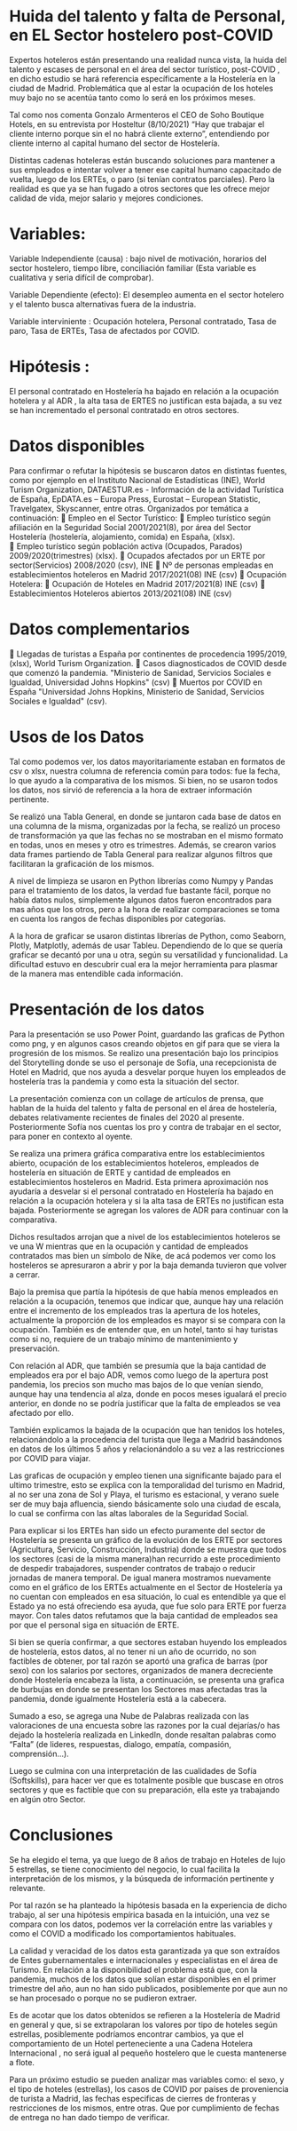 # Huida del talento y falta de Personal, en EL Sector hostelero post-COVID

Expertos hoteleros están presentando una realidad nunca vista, la huida del talento y escases de personal en el área del sector turístico, post-COVID , en dicho estudio se hará referencia específicamente a la Hostelería en la ciudad de Madrid. Problemática que al estar la ocupación de los hoteles muy bajo no se acentúa tanto como lo será en los próximos meses.

Tal como nos comenta Gonzalo Armenteros el CEO de Soho Boutique Hotels, en su entrevista por Hosteltur (8/10/2021) “Hay que trabajar el cliente interno porque sin el no habrá cliente externo”, entendiendo por cliente interno al capital humano del sector de Hostelería. 

Distintas cadenas hoteleras están buscando soluciones para mantener a sus empleados e intentar volver a tener ese capital humano capacitado de vuelta, luego de los ERTEs, o paro (si tenían contratos parciales). Pero la realidad es que ya se han fugado a otros sectores que les ofrece mejor calidad de vida, mejor salario y mejores condiciones.

# Variables:
Variable Independiente (causa) : bajo nivel de motivación, horarios del sector hostelero, tiempo libre, conciliación familiar (Esta variable es cualitativa y seria difícil de comprobar).

Variable Dependiente (efecto): El desempleo aumenta en el sector  hotelero y el talento busca alternativas fuera de la industria.

Variable interviniente : Ocupación hotelera, Personal contratado, Tasa de paro, Tasa de ERTEs, Tasa de afectados por COVID. 

# Hipótesis :
El personal contratado en Hostelería ha bajado en relación a la ocupación hotelera y al ADR , la alta tasa de ERTES no justifican esta bajada, a su vez se han incrementado el personal contratado en otros sectores.

# Datos disponibles
Para confirmar o refutar la hipótesis se buscaron datos en distintas fuentes, como por ejemplo en el Instituto Nacional de Estadísticas (INE),  World Turism Organization,  DATAESTUR.es - Información de la actividad Turística de España, EpDATA.es – Europa Press, Eurostat – European Statistic, Travelgatex, Skyscanner, entre otras. Organizados por temática a continuación: 
	Empleo en el Sector Turístico:
	Empleo turístico según afiliación en la Seguridad Social 2001/2021(8), por área del Sector Hostelería (hostelería, alojamiento, comida) en España, (xlsx).  
	Empleo turístico según población activa (Ocupados, Parados) 2009/2020(trimestres) (xlsx).
	Ocupados afectados por un ERTE por sector(Servicios) 2008/2020 (csv), INE 
	Nº de personas empleadas en establecimientos hoteleros en Madrid 2017/2021(08) INE (csv) 
	Ocupación Hotelera:
	Ocupación de Hoteles en Madrid 2017/2021(8) INE (csv) 
	Establecimientos Hoteleros abiertos 2013/2021(08) INE (csv) 

# Datos complementarios
	Llegadas de turistas a España por continentes de procedencia 1995/2019, (xlsx), World Turism Organization.
	Casos diagnosticados de COVID desde que comenzó la pandemia. "Ministerio de Sanidad, Servicios Sociales e Igualdad, Universidad Johns Hopkins" (csv) 
	Muertos por COVID en España "Universidad Johns Hopkins, Ministerio de Sanidad, Servicios Sociales e Igualdad" (csv). 

# Usos de los Datos
Tal como podemos ver, los datos mayoritariamente estaban en formatos de csv o xlsx, nuestra columna de referencia común para todos: fue la fecha, lo que ayudo a la comparativa de los mismos. Si bien, no se usaron todos los datos, nos sirvió de referencia a la hora de extraer información pertinente. 

Se realizó una Tabla General, en donde se juntaron cada base de datos en una columna de la misma, organizadas por la fecha, se realizó un proceso de transformación ya que las fechas no se mostraban en el mismo formato en todas, unos en meses y otro es trimestres. Además, se crearon varios data frames partiendo de Tabla General para realizar algunos filtros que facilitaran la graficación de los mismos.   

A nivel de limpieza se usaron en Python librerías como Numpy y Pandas para el tratamiento de los datos, la verdad fue bastante fácil, porque no había datos nulos, simplemente algunos datos fueron encontrados para mas años que los otros, pero a la hora de realizar comparaciones se toma en cuenta los rangos de fechas disponibles por categorías. 

A la hora de graficar se usaron distintas librerías de Python, como Seaborn, Plotly, Matplotly,  además de usar Tableu. Dependiendo de lo que se quería graficar se decantó por una u otra, según su versatilidad y funcionalidad. La dificultad estuvo en descubrir cual era la mejor herramienta para plasmar de la manera mas entendible cada información. 

# Presentación de los datos
Para la presentación se uso Power Point, guardando las graficas de Python como png, y en algunos casos creando objetos en gif para que se viera la progresión de los mismos. Se realizo una presentación bajo los principios del Storytelling donde se uso el personaje de Sofía, una recepcionista de Hotel en Madrid, que nos ayuda a desvelar porque huyen los empleados de hostelería tras la pandemia y como esta la situación del sector. 

La presentación comienza con un collage de artículos de prensa, que hablan de la huida del talento y falta de personal en el área de hostelería, debates relativamente recientes de finales del 2020 al presente. Posteriormente Sofía nos cuentas los pro y contra de trabajar en el sector, para poner en contexto al oyente.

Se realiza una primera gráfica comparativa entre los establecimientos abierto, ocupación de los establecimientos hoteleros, empleados de hostelería en situación de ERTE y cantidad de empleados en establecimientos hosteleros en Madrid. Esta primera aproximación nos ayudaría a desvelar si el personal contratado en Hostelería ha bajado en relación a la ocupación hotelera y si la alta tasa de ERTEs no justifican esta bajada. Posteriormente se agregan los valores de ADR para continuar con la comparativa. 

Dichos resultados arrojan que a nivel de los establecimientos hoteleros se ve una W mientras que en la ocupación y cantidad de empleados contratados mas bien un símbolo de Nike, de acá podemos ver como los hosteleros se apresuraron a abrir y por la baja demanda tuvieron que volver a cerrar. 

Bajo la premisa que partía la hipótesis de que había menos empleados en relación a la ocupación, tenemos que indicar que, aunque hay una relación entre el incremento de los empleados tras la apertura de los hoteles, actualmente la proporción de los empleados es mayor si se compara con la ocupación. También es de entender que, en un hotel, tanto si hay turistas como si no, requiere de un trabajo mínimo de mantenimiento y preservación.  

Con relación al ADR, que también se presumía que la baja cantidad de empleados era por el bajo ADR, vemos como luego de la apertura post pandemia, los precios son mucho mas bajos de lo que venían siendo, aunque hay una tendencia al alza, donde en pocos meses igualará el precio anterior, en donde no se podría justificar que la falta de empleados se vea afectado por ello.

También explicamos la bajada de la ocupación que han tenidos los hoteles, relacionándolo a la procedencia del turista que llega a Madrid basándonos en datos de los últimos 5 años y relacionándolo a su vez a las restricciones por COVID para viajar. 

Las graficas de ocupación y empleo tienen una significante bajado para el ultimo trimestre, esto se explica con la temporalidad del turismo en Madrid, al no ser una zona de Sol y Playa, el turismo es estacional, y verano suele ser de muy baja afluencia, siendo básicamente solo una ciudad de escala, lo cual se confirma con las altas laborales de la Seguridad Social. 

Para explicar si los ERTEs han sido un efecto puramente del sector de Hostelería se presenta un gráfico de la evolución de los ERTE por sectores (Agricultura, Servicio, Construcción, Industria) donde se muestra que todos los sectores (casi de la misma manera)han recurrido a este procedimiento de despedir trabajadores, suspender contratos de trabajo o reducir jornadas de manera temporal. De igual manera mostramos nuevamente como en el gráfico de los ERTEs actualmente en el Sector de Hostelería ya no cuentan con empleados en esa situación, lo cual es entendible ya que el Estado ya no está ofreciendo esa ayuda, que fue solo para ERTE por fuerza mayor. Con tales datos refutamos que la baja cantidad de empleados sea por que el personal siga en situación de ERTE.  

Si bien se quería confirmar, a que sectores estaban huyendo los empleados de hostelería, estos datos, al no tener ni un año de ocurrido, no son factibles de obtener, por tal razón se aportó una grafica de barras (por sexo) con los salarios por sectores, organizados de manera decreciente donde Hostelería encabeza la lista, a continuación, se presenta una grafica de burbujas en donde se presentan los Sectores mas afectadas tras la pandemia, donde igualmente Hostelería está a la cabecera.

Sumado a eso, se agrega una Nube de Palabras realizada con las valoraciones de una encuesta sobre las razones por la cual dejarías/o has dejado la hostelería realizada en LinkedIn, donde resaltan palabras como “Falta” (de lideres, respuestas, dialogo, empatía, compasión, comprensión…). 

Luego se culmina con una interpretación de las cualidades de Sofía (Softskills), para hacer ver que es totalmente posible que buscase en otros sectores y que es factible que con su preparación, ella este ya trabajando en algún otro Sector.

# Conclusiones
Se ha elegido el tema, ya que luego de 8 años de trabajo en Hoteles de lujo 5 estrellas, se tiene conocimiento del negocio, lo cual facilita la interpretación de los mismos, y la búsqueda de información pertinente y relevante. 

Por tal razón se ha planteado la hipótesis basada en la experiencia de dicho trabajo, al ser una hipótesis empírica basada en la intuición, una vez se compara con los datos, podemos ver la correlación entre las variables y como el COVID a modificado los comportamientos habituales.   

La calidad y veracidad de los datos esta garantizada ya que son extraídos de Entes gubernamentales e internacionales y especialistas en el área de Turismo. En relación a la disponibilidad el problema está que, con la pandemia, muchos de los datos que solían estar disponibles en el primer trimestre del año, aun no han sido publicados, posiblemente por que aun no se han procesado o porque no se pudieron extraer. 
    
Es de acotar que los datos obtenidos se refieren a la Hostelería de Madrid en general y que, si se extrapolaran los valores por tipo de hoteles según estrellas, posiblemente podríamos encontrar cambios, ya que el comportamiento de un Hotel perteneciente a una Cadena Hotelera Internacional , no será igual al pequeño hostelero que le cuesta mantenerse a flote.

Para un próximo estudio se pueden analizar mas variables como: el sexo, y el tipo de hoteles (estrellas), los casos de COVID por países de proveniencia de turista a Madrid, las fechas especificas de cierres de fronteras y restricciones de los mismos, entre otras. Que por cumplimiento de fechas de entrega no han dado tiempo de verificar. 
